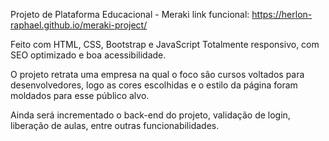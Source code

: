 Projeto de Plataforma Educacional - Meraki
link funcional: https://herlon-raphael.github.io/meraki-project/

Feito com HTML, CSS, Bootstrap e JavaScript
Totalmente responsivo, com SEO optimizado e boa acessibilidade.

O projeto retrata uma empresa na qual o foco são cursos voltados para desenvolvedores,
logo as cores escolhidas e o estilo da página foram moldados para esse público alvo.

Ainda será incrementado o back-end do projeto, validação de login, liberação de aulas, entre outras funcionabilidades.
